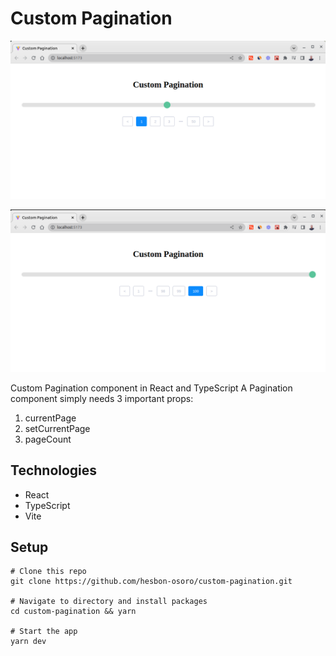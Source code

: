 # Custom Pagination

[![Custom Pagination](assets/custom%20pagination.png)](https://custom-pagination-react.netlify.app/)

[![Custom Pagination](assets/custom%20pagination1.png)](https://custom-pagination-react.netlify.app/)

Custom Pagination component in React and TypeScript
A Pagination component simply needs 3 important props:

1. currentPage
2. setCurrentPage
3. pageCount

## Technologies

- React
- TypeScript
- Vite

## Setup

```code
# Clone this repo
git clone https://github.com/hesbon-osoro/custom-pagination.git

# Navigate to directory and install packages
cd custom-pagination && yarn

# Start the app
yarn dev
```
